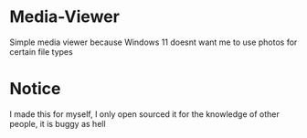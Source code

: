 # Media-Viewer
Simple media viewer because Windows 11 doesnt want me to use photos for certain file types
# Notice
I made this for myself, I only open sourced it for the knowledge of other people, it is buggy as hell

